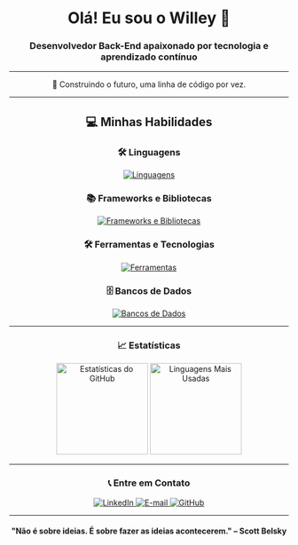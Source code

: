 <h1 align="center">Olá! Eu sou o Willey 👋</h1>
<h3 align="center">Desenvolvedor Back-End apaixonado por tecnologia e aprendizado contínuo</h3>

---

<p align="center">
  🚀 Construindo o futuro, uma linha de código por vez.<br>
</p>

---

<h2 align="center">💻 Minhas Habilidades</h2>

<h3 align="center">🛠️ Linguagens</h3>
<p align="center">
  <a href="https://skillicons.dev">
    <img src="https://skillicons.dev/icons?i=java,javascript,nodejs,php,python,html,css" alt="Linguagens" />
  </a>
</p>

<h3 align="center">📚 Frameworks e Bibliotecas</h3>
<p align="center">
  <a href="https://skillicons.dev">
    <img src="https://skillicons.dev/icons?i=spring,laravel" alt="Frameworks e Bibliotecas" />
  </a>
</p>

<h3 align="center">🛠️ Ferramentas e Tecnologias</h3>
<p align="center">
  <a href="https://skillicons.dev">
    <img src="https://skillicons.dev/icons?i=docker,git,github,vscode,postman" alt="Ferramentas" />
  </a>
</p>

<h3 align="center">🗄️ Bancos de Dados</h3>
<p align="center">
  <a href="https://skillicons.dev">
    <img src="https://skillicons.dev/icons?i=mysql,postgres,mongodb" alt="Bancos de Dados" />
  </a>
</p>

---

<h3 align="center">📈 Estatísticas</h3>
<div align="center">
  <img height="165px" src="https://githubstats-eta.vercel.app/api?username=willgonzaga&theme=transparent&show_icons=true" alt="Estatísticas do GitHub" />
  <img height="165px" src="https://githubstats-eta.vercel.app/api/top-langs/?username=willgonzaga&theme=transparent&layout=compact&count_private=true7" alt="Linguagens Mais Usadas" />
</div>

---

<h3 align="center">📞 Entre em Contato</h3>
<p align="center">
  <a href="https://www.linkedin.com/in/willeygonzaga" target="_blank">
    <img src="https://skillicons.dev/icons?i=linkedin" alt="LinkedIn" />
  </a>
  <a href="mailto:willey.gonzaga28@gmail.com">
    <img src="https://skillicons.dev/icons?i=gmail" alt="E-mail" />
  </a>
  <a href="https://github.com/willgonzaga">
    <img src="https://skillicons.dev/icons?i=github" alt="GitHub" />
  </a>
</p>

---

<h4 align="center">"Não é sobre ideias. É sobre fazer as ideias acontecerem." – Scott Belsky</h4>
